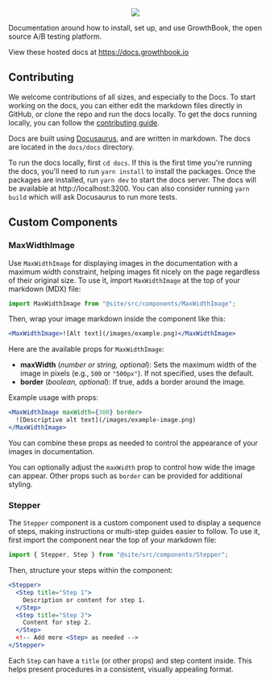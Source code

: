 <div style="text-align: center; margin: 0 auto; max-width: 500px">
    <img src="https://docs.growthbook.io/img/growthbook-docslogo-light.png" />
</div>

Documentation around how to install, set up, and use GrowthBook, the open source A/B testing platform.

View these hosted docs at https://docs.growthbook.io

## Contributing

We welcome contributions of all sizes, and especially to the Docs. To start working on the docs, you can either edit the markdown files directly in GitHub, or clone the repo and run the docs locally.
To get the docs running locally, you can follow the [contributing guide](https://github.com/growthbook/growthbook/blob/main/CONTRIBUTING.md).

Docs are built using [Docusaurus](https://docusaurus.io/), and are written in markdown. The docs are located in the `docs/docs` directory.

To run the docs locally, first `cd docs`. If this is the first time you're running the docs, you'll need to run `yarn install` to install the packages. Once the packages are installed, run `yarn dev` to start the docs server. The docs will be available at http://localhost:3200. You can also consider running `yarn build` which will ask Docusaurus to run more tests.

## Custom Components

### MaxWidthImage

Use `MaxWidthImage` for displaying images in the documentation with a maximum width constraint, helping images fit nicely on the page regardless of their original size. To use it, import `MaxWidthImage` at the top of your markdown (MDX) file:

```jsx
import MaxWidthImage from "@site/src/components/MaxWidthImage";
```

Then, wrap your image markdown inside the component like this:

```jsx
<MaxWidthImage>![Alt text](/images/example.png)</MaxWidthImage>
```

Here are the available props for `MaxWidthImage`:

- **maxWidth** (_number or string, optional_): Sets the maximum width of the image in pixels (e.g., `500` or `"500px"`). If not specified, uses the default.
- **border** (_boolean, optional_): If true, adds a border around the image.

Example usage with props:

```jsx
<MaxWidthImage maxWidth={300} border>
  ![Descriptive alt text](/images/example-image.png)
</MaxWidthImage>
```

You can combine these props as needed to control the appearance of your images in documentation.

You can optionally adjust the `maxWidth` prop to control how wide the image can appear. Other props such as `border` can be provided for additional styling.

### Stepper

The `Stepper` component is a custom component used to display a sequence of steps, making instructions or multi-step guides easier to follow. To use it, first import the component near the top of your markdown file:

```jsx
import { Stepper, Step } from "@site/src/components/Stepper";
```

Then, structure your steps within the component:

```jsx
<Stepper>
  <Step title="Step 1">
    Description or content for step 1.
  </Step>
  <Step title="Step 2">
    Content for step 2.
  </Step>
  <!-- Add more <Step> as needed -->
</Stepper>
```

Each `Step` can have a `title` (or other props) and step content inside. This helps present procedures in a consistent, visually appealing format.
